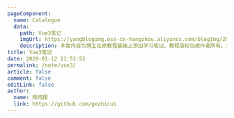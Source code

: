 ```yaml
---
pageComponent:
  name: Catalogue
  data:
    path: Vue3笔记
    imgUrl: https://yangblogimg.oss-cn-hangzhou.aliyuncs.com/blogImg/20220516170629.png
    description: 本章内容为博主在原教程基础上添加学习笔记，教程版权归原作者所有。来源：<a href='https://wangdoc.com/javascript/' target='_blank'>JavaScript教程</a>
title: Vue3笔记
date: 2020-01-12 11:51:53
permalink: /note/vue3/
article: false
comment: false
editLink: false
author:
  name: 杨雨翔
  link: https://github.com/gezhicui
---
```

